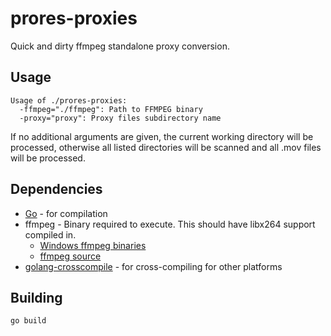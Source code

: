 # prores-proxies

Quick and dirty ffmpeg standalone proxy conversion.

## Usage

```
Usage of ./prores-proxies:
  -ffmpeg="./ffmpeg": Path to FFMPEG binary
  -proxy="proxy": Proxy files subdirectory name
```

If no additional arguments are given, the current working directory will be
processed, otherwise all listed directories will be scanned and all .mov
files will be processed.

## Dependencies

 * [Go](http://golang.org) - for compilation
 * ffmpeg - Binary required to execute. This should have libx264 support compiled in.
   - [Windows ffmpeg binaries](http://ffmpeg.zeranoe.com/builds/)
   - [ffmpeg source](https://github.com/FFmpeg/FFmpeg)
 * [golang-crosscompile](https://github.com/davecheney/golang-crosscompile) - for cross-compiling for other platforms

## Building

```
go build
```
